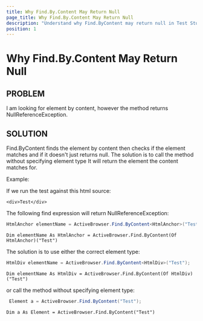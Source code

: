 ```yaml
---
title: Why Find.By.Content May Return Null
page_title: Why Find.By.Content May Return Null
description: "Understand why Find.ByContent may return null in Test Studio. This article explains common pitfalls, error scenarios, and provides solutions for locating elements by content in automated tests."
position: 1
---
```

# Why Find.By.Content May Return Null


## PROBLEM

I am looking for element by content, however the method returns NullReferenceException.

## SOLUTION

Find.ByContent finds the element by content then checks if the element matches and if it doesn't just returns null.
The solution is to call the method without specifying element type It will return the element the content matches for.

Example:

If we run the test against this html source:

	<div>Test</div>

The following find expression will return NullReferenceException:

```C#
HtmlAnchor elementName = ActiveBrowser.Find.ByContent<HtmlAnchor>("Test");
```
```VB
Dim elementName As HtmlAnchor = ActiveBrowser.Find.ByContent(Of HtmlAnchor)("Test")
```

The solution is to use either the correct element type:

```C#
HtmlDiv elementName = ActiveBrowser.Find.ByContent<HtmlDiv>("Test");
```
```VB
Dim elementName As HtmlDiv = ActiveBrowser.Find.ByContent(Of HtmlDiv)("Test")
```

or call the method without specifying element type: 

```C#
 Element a = ActiveBrowser.Find.ByContent("Test");
```
```VB
Dim a As Element = ActiveBrowser.Find.ByContent("Test")
```